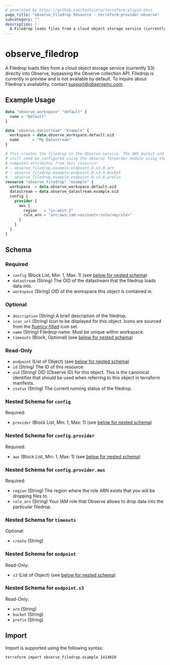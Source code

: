 ```yaml
---
# generated by https://github.com/hashicorp/terraform-plugin-docs
page_title: "observe_filedrop Resource - terraform-provider-observe"
subcategory: ""
description: |-
  A Filedrop loads files from a cloud object storage service (currently S3) directly into Observe, bypassing the Observe collection API. Filedrop is currently in preview and is not available by default. To inquire about Filedrop's availability, contact support@observeinc.com.
---
```

# observe_filedrop

A Filedrop loads files from a cloud object storage service (currently S3) directly into Observe, bypassing the Observe collection API. Filedrop is currently in preview and is not available by default. To inquire about Filedrop's availability, contact support@observeinc.com.
## Example Usage
```terraform
data "observe_workspace" "default" {
  name = "Default"
}

data "observe_datastream" "example" {
  workspace = data.observe_workspace.default.oid
  name      = "My Datastream"
}

# this creates the filedrop in the Observe service. The AWS bucket and forwarders will
# still need be configured using the observe forwarder module using the following
# computed attributes from this resource:
# - observe_filedrop.example.endpoint.0.s3.0.arn
# - observe_filedrop.example.endpoint.0.s3.0.bucket
# - observe_filedrop.example.endpoint.0.s3.0.prefix
resource "observe_filedrop" "example" {
  workspace  = data.observe_workspace.default.oid
  datastream = data.observe_datastream.example.oid
  config {
    provider {
      aws {
        region   = "us-west-2"
        role_arn = "arn:aws:iam:<account>:role/<myrole>"
      }
    }
  }
}
```
<!-- schema generated by tfplugindocs -->
## Schema

### Required

- `config` (Block List, Min: 1, Max: 1) (see [below for nested schema](#nestedblock--config))
- `datastream` (String) The OID of the datastream that the filedrop loads data into.
- `workspace` (String) OID of the workspace this object is contained in.

### Optional

- `description` (String) A brief description of the filedrop.
- `icon_url` (String) Icon to be displayed for this object. Icons are sourced from the [fluency-filled](https://icons8.com/icons/fluency-systems-filled) icon set.
- `name` (String) Filedrop name. Must be unique within workspace.
- `timeouts` (Block, Optional) (see [below for nested schema](#nestedblock--timeouts))

### Read-Only

- `endpoint` (List of Object) (see [below for nested schema](#nestedatt--endpoint))
- `id` (String) The ID of this resource.
- `oid` (String) OID (Observe ID) for this object. This is the canonical identifier that
should be used when referring to this object in terraform manifests.
- `status` (String) The current running status of the filedrop.

<a id="nestedblock--config"></a>
### Nested Schema for `config`

Required:

- `provider` (Block List, Min: 1, Max: 1) (see [below for nested schema](#nestedblock--config--provider))

<a id="nestedblock--config--provider"></a>
### Nested Schema for `config.provider`

Required:

- `aws` (Block List, Min: 1, Max: 1) (see [below for nested schema](#nestedblock--config--provider--aws))

<a id="nestedblock--config--provider--aws"></a>
### Nested Schema for `config.provider.aws`

Required:

- `region` (String) The region where the role ARN exists that you will be dropping files to.
- `role_arn` (String) Your IAM role that Observe allows to drop data into the particular filedrop.




<a id="nestedblock--timeouts"></a>
### Nested Schema for `timeouts`

Optional:

- `create` (String)


<a id="nestedatt--endpoint"></a>
### Nested Schema for `endpoint`

Read-Only:

- `s3` (List of Object) (see [below for nested schema](#nestedobjatt--endpoint--s3))

<a id="nestedobjatt--endpoint--s3"></a>
### Nested Schema for `endpoint.s3`

Read-Only:

- `arn` (String)
- `bucket` (String)
- `prefix` (String)
## Import
Import is supported using the following syntax:
```shell
terraform import observe_filedrop.example 1414010
```
